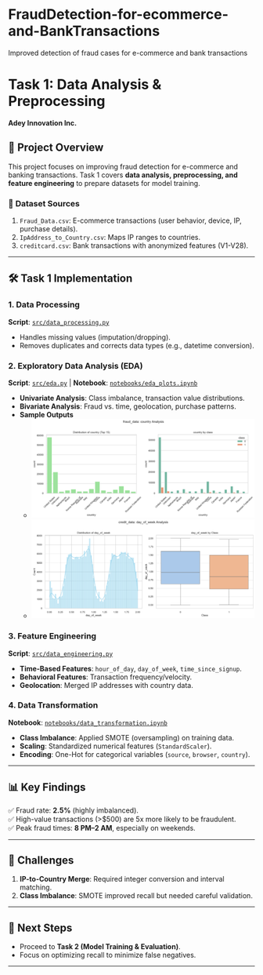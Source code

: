 # FraudDetection-for-ecommerce-and-BankTransactions

Improved detection of fraud cases for e-commerce and bank transactions

# Task 1: Data Analysis & Preprocessing

**Adey Innovation Inc.**

## 📌 **Project Overview**

This project focuses on improving fraud detection for e-commerce and banking transactions. Task 1 covers **data analysis, preprocessing, and feature engineering** to prepare datasets for model training.

### 📂 **Dataset Sources**

1. `Fraud_Data.csv`: E-commerce transactions (user behavior, device, IP, purchase details).
2. `IpAddress_to_Country.csv`: Maps IP ranges to countries.
3. `creditcard.csv`: Bank transactions with anonymized features (V1-V28).

---

## 🛠️ **Task 1 Implementation**

### **1. Data Processing**

**Script**: [`src/data_processing.py`](src/data_processing.py)

- Handles missing values (imputation/dropping).
- Removes duplicates and corrects data types (e.g., datetime conversion).

### **2. Exploratory Data Analysis (EDA)**

**Script**: [`src/eda.py`](src/eda.py) | **Notebook**: [`notebooks/eda_plots.ipynb`](notebooks/eda_plots.ipynb)

- **Univariate Analysis**: Class imbalance, transaction value distributions.
- **Bivariate Analysis**: Fraud vs. time, geolocation, purchase patterns.
- **Sample Outputs**
  - ![Amount vs Fraud](notebooks/plots/fraud_data_country_analysis.png)
  - ![Amount vs Fraud](notebooks/plots/credit_data_day_of_week_analysis.png)

### **3. Feature Engineering**

**Script**: [`src/data_engineering.py`](src/data_engineering.py)

- **Time-Based Features**: `hour_of_day`, `day_of_week`, `time_since_signup`.
- **Behavioral Features**: Transaction frequency/velocity.
- **Geolocation**: Merged IP addresses with country data.

### **4. Data Transformation**

**Notebook**: [`notebooks/data_transformation.ipynb`](notebooks/data_transformation.ipynb)

- **Class Imbalance**: Applied SMOTE (oversampling) on training data.
- **Scaling**: Standardized numerical features (`StandardScaler`).
- **Encoding**: One-Hot for categorical variables (`source`, `browser`, `country`).

---

## 📊 **Key Findings**

✅ Fraud rate: **2.5%** (highly imbalanced).  
✅ High-value transactions (>$500) are 5x more likely to be fraudulent.  
✅ Peak fraud times: **8 PM–2 AM**, especially on weekends.

---

## 🚧 **Challenges**

1. **IP-to-Country Merge**: Required integer conversion and interval matching.
2. **Class Imbalance**: SMOTE improved recall but needed careful validation.

---

## 🚀 **Next Steps**

- Proceed to **Task 2 (Model Training & Evaluation)**.
- Focus on optimizing recall to minimize false negatives.

---
